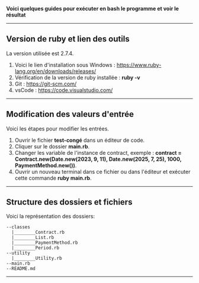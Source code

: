 **Voici quelques guides pour exécuter en bash le programme et voir le résultat**

---

## Version de ruby et lien des outils

La version utilisée est 2.7.4.

1. Voici le lien d'installation sous Windows : https://www.ruby-lang.org/en/downloads/releases/ 
2. Vérification de la version de ruby installée : **ruby -v** 
3. Git : https://git-scm.com/ 
3. vsCode : https://code.visualstudio.com/

---

## Modification des valeurs d'entrée

Voici les étapes pour modifier les entrées.

1. Ouvrir le fichier **test-congé** dans un éditeur de code.
2. Cliquer sur le dossier **main.rb**.
3. Changer les variable de l'instance de contract, exemple : **contract = Contract.new(Date.new(2023, 9, 11), Date.new(2025, 7, 25), 1000, PaymentMethod.new())**.
4. Ouvrir un nouveau terminal dans ce fichier ou dans l'éditeur et exécuter cette commande  **ruby main.rb**.

---

## Structure des dossiers et fichiers

Voici la représentation des dossiers:
```
--classes
  |________Contract.rb
  |________List.rb
  |________PaymentMethod.rb
  |________Period.rb
--utility
  |________Utility.rb
--main.rb
--README.md
```
---

